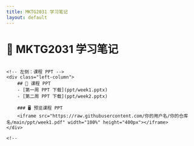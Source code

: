 ```yaml
---
title: MKTG2031 学习笔记
layout: default
---
```


# 📖 MKTG2031 学习笔记

<style>
.container {
    display: flex;
    justify-content: space-between;
}

.left-column, .right-column {
    width: 48%;
}

@media (max-width: 768px) { /* 在小屏幕上调整布局 */
    .container {
        flex-direction: column;
    }
    .left-column, .right-column {
        width: 100%;
    }
}
</style>

<div class="container">
    
    <!-- 左侧：课程 PPT -->
    <div class="left-column">
        ## 📂 课程 PPT
        - [第一周 PPT 下载](ppt/week1.pptx)
        - [第二周 PPT 下载](ppt/week2.pptx)

        ### 🖥️ 预览课程 PPT
        <iframe src="https://raw.githubusercontent.com/你的用户名/你的仓库名/main/ppt/week1.pdf" width="100%" height="400px"></iframe>
    </div>

    <!-- 

